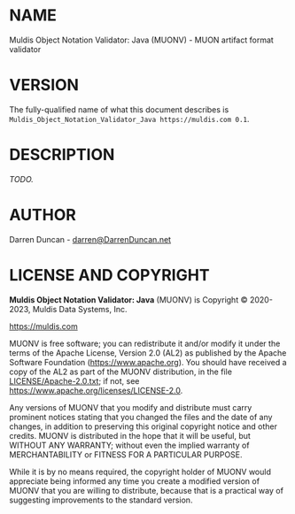 # NAME

Muldis Object Notation Validator: Java (MUONV) - MUON artifact format validator

# VERSION

The fully-qualified name of what this document describes is
`Muldis_Object_Notation_Validator_Java https://muldis.com 0.1`.

# DESCRIPTION

*TODO.*

# AUTHOR

Darren Duncan - darren@DarrenDuncan.net

# LICENSE AND COPYRIGHT

**Muldis Object Notation Validator: Java** (MUONV) is Copyright © 2020-2023, Muldis Data Systems, Inc.

<https://muldis.com>

MUONV is free software;
you can redistribute it and/or modify it under the terms of the Apache
License, Version 2.0 (AL2) as published by the Apache Software Foundation
(<https://www.apache.org>).  You should have received a copy of the
AL2 as part of the MUONV distribution, in the file
[LICENSE/Apache-2.0.txt](../LICENSE/Apache-2.0.txt); if not, see
<https://www.apache.org/licenses/LICENSE-2.0>.

Any versions of MUONV that you modify and distribute must carry prominent
notices stating that you changed the files and the date of any changes, in
addition to preserving this original copyright notice and other credits.
MUONV is distributed in the hope that it will be
useful, but WITHOUT ANY WARRANTY; without even the implied warranty of
MERCHANTABILITY or FITNESS FOR A PARTICULAR PURPOSE.

While it is by no means required, the copyright holder of MUONV
would appreciate being informed any time you create a modified version of
MUONV that you are willing to distribute, because that is a
practical way of suggesting improvements to the standard version.
